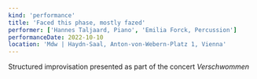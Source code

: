 ```yaml
---
kind: 'performance'
title: 'Faced this phase, mostly fazed'
performer: ['Hannes Taljaard, Piano', 'Emilia Forck, Percussion']
performanceDate: 2022-10-10
location: 'Mdw | Haydn-Saal, Anton-von-Webern-Platz 1, Vienna'
---
```

Structured improvisation presented as part of the concert *Verschwommen*